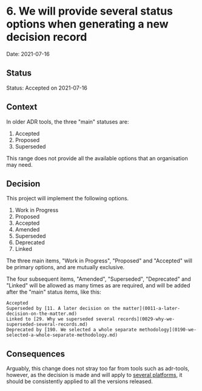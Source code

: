 # 6. We will provide several status options when generating a new decision record

Date: 2021-07-16

## Status

Status: Accepted on 2021-07-16  

## Context

In older ADR tools, the three "main" statuses are:

1. Accepted
2. Proposed
3. Superseded

This range does not provide all the available options that an organisation may need.

## Decision

This project will implement the following options.

1. Work in Progress
2. Proposed
3. Accepted
4. Amended
5. Superseded
6. Deprecated
7. Linked

The three main items, "Work in Progress", "Proposed" and "Accepted" will be primary options, and
are mutually exclusive.

The four subsequent items, "Amended", "Superseded", "Deprecated" and "Linked" will be allowed as
many times as are required, and will be added after the "main" status items, like this:

```text
Accepted
Superseded by [11. A later decision on the matter](0011-a-later-decision-on-the-matter.md)
Linked to [29. Why we superseded several records](0029-why-we-superseded-several-records.md)
Deprecated by [190. We selected a whole separate methodology](0190-we-selected-a-whole-separate-methodology.md)
```

## Consequences

Arguably, this change does not stray too far from tools such as adr-tools, however, as the decision
is made and will apply to [several platforms][several platforms], it should be consistently applied
to all the versions released.

[several platforms]: 0004-decision-record-tooling-must-not-be-limited-to-a-single-platform.md
